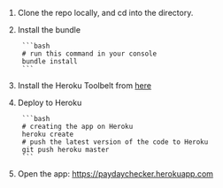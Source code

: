 1. Clone the repo locally, and cd into the directory.

2. Install the bundle

        ```bash
        # run this command in your console
        bundle install
        ```

3. Install the Heroku Toolbelt from [here](https://toolbelt.heroku.com/)

4. Deploy to Heroku

        ```bash
        # creating the app on Heroku
        heroku create
        # push the latest version of the code to Heroku
        git push heroku master
        ```

5. Open the app: https://paydaychecker.herokuapp.com
